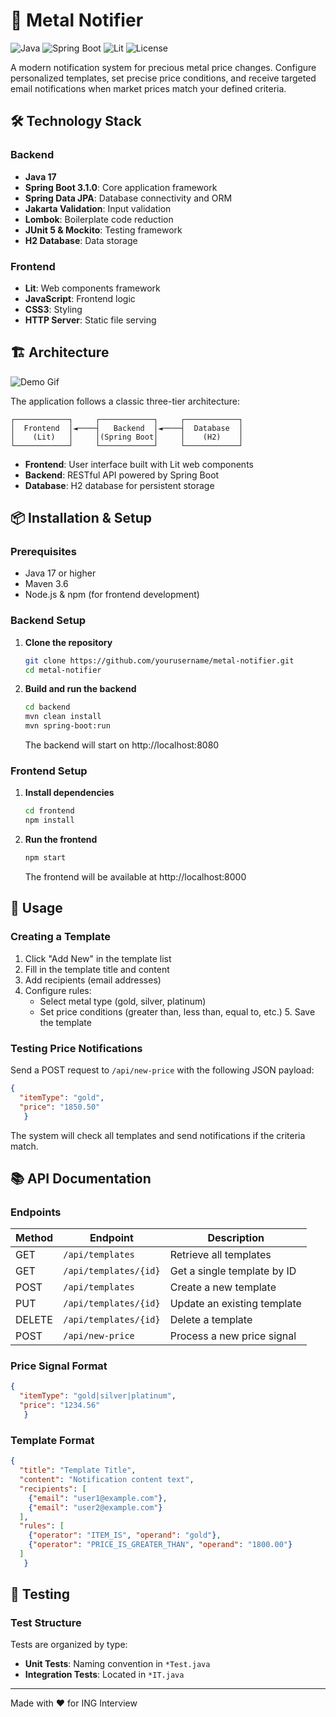 # 🔔 Metal Notifier

![Java](https://img.shields.io/badge/Java-17-orange)
![Spring Boot](https://img.shields.io/badge/Spring%20Boot-3.1.0-brightgreen)
![Lit](https://img.shields.io/badge/Lit-2.7.4-blue)
![License](https://img.shields.io/badge/License-MIT-yellow)

A modern notification system for precious metal price changes. Configure personalized templates, set precise price conditions, and receive targeted email notifications when market prices match your defined criteria.



## 🛠️ Technology Stack

### Backend
- **Java 17**
- **Spring Boot 3.1.0**: Core application framework
- **Spring Data JPA**: Database connectivity and ORM
- **Jakarta Validation**: Input validation
- **Lombok**: Boilerplate code reduction
- **JUnit 5 & Mockito**: Testing framework
- **H2 Database**: Data storage

### Frontend
- **Lit**: Web components framework
- **JavaScript**: Frontend logic
- **CSS3**: Styling
- **HTTP Server**: Static file serving

## 🏗️ Architecture
![Demo Gif](docs/demo_create_template_rule.gif)

The application follows a classic three-tier architecture:

```
┌────────────┐     ┌────────────┐     ┌────────────┐
│  Frontend  │◄────┤   Backend  │◄────┤  Database  │
│    (Lit)   │     │(Spring Boot│     │    (H2)    │
└────────────┘     └────────────┘     └────────────┘
```

- **Frontend**: User interface built with Lit web components
- **Backend**: RESTful API powered by Spring Boot
- **Database**: H2 database for persistent storage

## 📦 Installation & Setup

### Prerequisites
- Java 17 or higher
- Maven 3.6
- Node.js & npm (for frontend development)

### Backend Setup

1. **Clone the repository**
   ```bash
   git clone https://github.com/yourusername/metal-notifier.git
   cd metal-notifier
   ```

2. **Build and run the backend**
   ```bash
   cd backend
   mvn clean install
   mvn spring-boot:run
   ```
   The backend will start on http://localhost:8080

### Frontend Setup

1. **Install dependencies**
   ```bash
   cd frontend
   npm install
   ```

2. **Run the frontend**
   ```bash
   npm start
   ```
   The frontend will be available at http://localhost:8000



## 🚀 Usage

### Creating a Template

1. Click "Add New" in the template list
2. Fill in the template title and content
3. Add recipients (email addresses)
4. Configure rules:
   - Select metal type (gold, silver, platinum)
   - Set price conditions (greater than, less than, equal to, etc.)
      5. Save the template

### Testing Price Notifications

Send a POST request to `/api/new-price` with the following JSON payload:

```json
{
  "itemType": "gold",
  "price": "1850.50"
   }
   ```

The system will check all templates and send notifications if the criteria match.

## 📚 API Documentation

### Endpoints

| Method | Endpoint | Description |
|--------|----------|-------------|
| GET | `/api/templates` | Retrieve all templates |
| GET | `/api/templates/{id}` | Get a single template by ID |
| POST | `/api/templates` | Create a new template |
| PUT | `/api/templates/{id}` | Update an existing template |
| DELETE | `/api/templates/{id}` | Delete a template |
| POST | `/api/new-price` | Process a new price signal |

### Price Signal Format

```json
{
  "itemType": "gold|silver|platinum",
  "price": "1234.56"
   }
   ```

### Template Format

```json
{
  "title": "Template Title",
  "content": "Notification content text",
  "recipients": [
    {"email": "user1@example.com"},
    {"email": "user2@example.com"}
  ],
  "rules": [
    {"operator": "ITEM_IS", "operand": "gold"},
    {"operator": "PRICE_IS_GREATER_THAN", "operand": "1800.00"}
  ]
   }
   ```


## 🧪 Testing


### Test Structure

Tests are organized by type:

- **Unit Tests**: Naming convention in `*Test.java`
- **Integration Tests**: Located in `*IT.java`


---

Made with ❤️ for ING Interview
